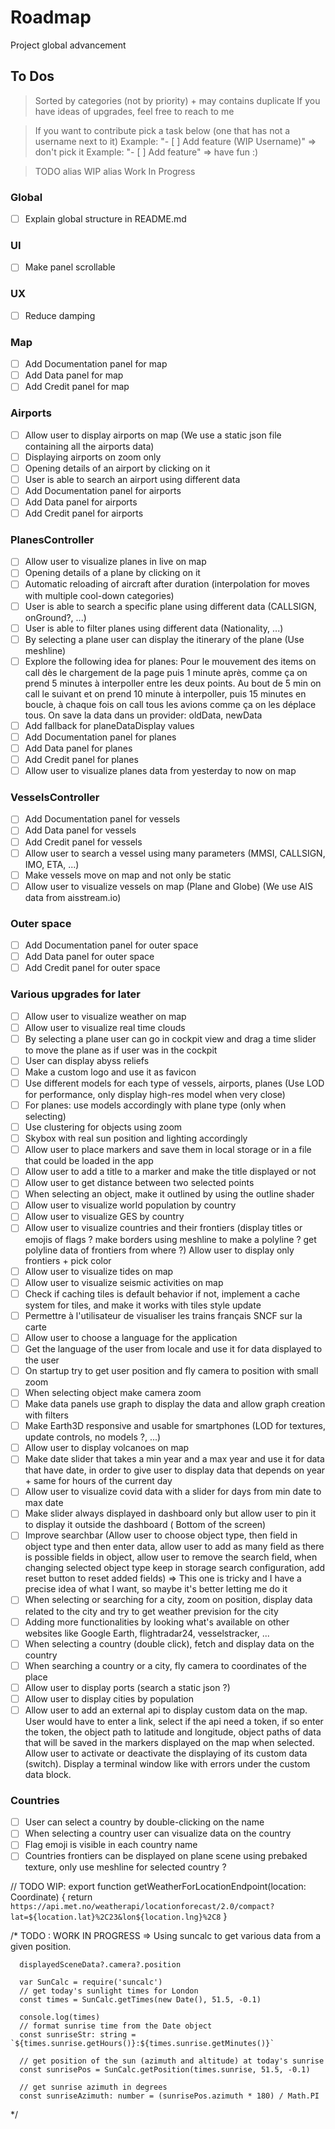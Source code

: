 # Roadmap

Project global advancement

## To Dos

> Sorted by categories (not by priority) + may contains duplicate
> If you have ideas of upgrades, feel free to reach to me

> If you want to contribute pick a task below (one that has not a username next to it)
> Example: "- [ ] Add feature (WIP Username)" => don't pick it
> Example: "- [ ] Add feature" => have fun :)

> TODO alias WIP alias Work In Progress

### Global

- [ ] Explain global structure in README.md

### UI

- [ ] Make panel scrollable

### UX

- [ ] Reduce damping

### Map

- [ ] Add Documentation panel for map
- [ ] Add Data panel for map
- [ ] Add Credit panel for map

### Airports

- [ ] Allow user to display airports on map (We use a static json file containing all the airports data)
- [ ] Displaying airports on zoom only
- [ ] Opening details of an airport by clicking on it
- [ ] User is able to search an airport using different data
- [ ] Add Documentation panel for airports
- [ ] Add Data panel for airports
- [ ] Add Credit panel for airports

### PlanesController

- [ ] Allow user to visualize planes in live on map
- [ ] Opening details of a plane by clicking on it
- [ ] Automatic reloading of aircraft after duration (interpolation for moves with multiple cool-down categories)
- [ ] User is able to search a specific plane using different data (CALLSIGN, onGround?, ...)
- [ ] User is able to filter planes using different data (Nationality, ...)
- [ ] By selecting a plane user can display the itinerary of the plane (Use meshline)
- [ ] Explore the following idea for planes: Pour le mouvement des items on call dès le chargement de la page puis 1
  minute après, comme ça on prend 5 minutes à interpoller entre les deux points. Au bout de 5 min on call le suivant et
  on prend 10 minute à interpoller, puis 15 minutes en boucle, à chaque fois on call tous les avions comme ça on les
  déplace tous. On save la data dans un provider: oldData, newData
- [ ] Add fallback for planeDataDisplay values
- [ ] Add Documentation panel for planes
- [ ] Add Data panel for planes
- [ ] Add Credit panel for planes
- [ ] Allow user to visualize planes data from yesterday to now on map

### VesselsController

- [ ] Add Documentation panel for vessels
- [ ] Add Data panel for vessels
- [ ] Add Credit panel for vessels
- [ ] Allow user to search a vessel using many parameters (MMSI, CALLSIGN, IMO, ETA, ...)
- [ ] Make vessels move on map and not only be static
- [ ] Allow user to visualize vessels on map (Plane and Globe) (We use AIS data from aisstream.io)

### Outer space

- [ ] Add Documentation panel for outer space
- [ ] Add Data panel for outer space
- [ ] Add Credit panel for outer space

### Various upgrades for later

- [ ] Allow user to visualize weather on map
- [ ] Allow user to visualize real time clouds
- [ ] By selecting a plane user can go in cockpit view and drag a time slider to move the plane as if user was in the
  cockpit
- [ ] User can display abyss reliefs
- [ ] Make a custom logo and use it as favicon
- [ ] Use different models for each type of vessels, airports, planes (Use LOD for performance, only display high-res
  model when very close)
- [ ] For planes: use models accordingly with plane type (only when selecting)
- [ ] Use clustering for objects using zoom
- [ ] Skybox with real sun position and lighting accordingly
- [ ] Allow user to place markers and save them in local storage or in a file that could be loaded in the app
- [ ] Allow user to add a title to a marker and make the title displayed or not
- [ ] Allow user to get distance between two selected points
- [ ] When selecting an object, make it outlined by using the outline shader
- [ ] Allow user to visualize world population by country
- [ ] Allow user to visualize GES by country
- [ ] Allow user to visualize countries and their frontiers (display titles or emojis of flags ? make borders using
  meshline to make a polyline ? get polyline data of frontiers from where ?) Allow user to display only frontiers + pick
  color
- [ ] Allow user to visualize tides on map
- [ ] Allow user to visualize seismic activities on map
- [ ] Check if caching tiles is default behavior if not, implement a cache system for tiles, and make it works with
  tiles style update
- [ ] Permettre à l'utilisateur de visualiser les trains français SNCF sur la carte
- [ ] Allow user to choose a language for the application
- [ ] Get the language of the user from locale and use it for data displayed to the user
- [ ] On startup try to get user position and fly camera to position with small zoom
- [ ] When selecting object make camera zoom
- [ ] Make data panels use graph to display the data and allow graph creation with filters
- [ ] Make Earth3D responsive and usable for smartphones (LOD for textures, update controls, no models ?, ...)
- [ ] Allow user to display volcanoes on map
- [ ] Make date slider that takes a min year and a max year and use it for data that have date, in order to give user to
  display data that depends on year + same for hours of the current day
- [ ] Allow user to visualize covid data with a slider for days from min date to max date
- [ ] Make slider always displayed in dashboard only but allow user to pin it to display it outside the dashboard (
  Bottom of the screen)
- [ ] Improve searchbar (Allow user to choose object type, then field in object type and then enter data, allow user to
  add as many field as there is possible fields in object, allow user to remove the search field, when changing selected
  object type keep in storage search configuration, add reset button to reset added fields) => This one is tricky and I
  have a precise idea of what I want, so maybe it's better letting me do it
- [ ] When selecting or searching for a city, zoom on position, display data related to the city and try to get weather
  prevision for the city
- [ ] Adding more functionalities by looking what's available on other websites like Google Earth, flightradar24,
  vesselstracker, ...
- [ ] When selecting a country (double click), fetch and display data on the country
- [ ] When searching a country or a city, fly camera to coordinates of the place
- [ ] Allow user to display ports (search a static json ?)
- [ ] Allow user to display cities by population
- [ ] Allow user to add an external api to display custom data on the map. User would have to enter a link, select if
  the api need a token, if so enter the token, the object path to latitude and longitude, object paths of data that will
  be saved in the markers displayed on the map when selected. Allow user to activate or deactivate the displaying of its
  custom data (switch). Display a terminal window like with errors under the custom data block.

### Countries

- [ ] User can select a country by double-clicking on the name
- [ ] When selecting a country user can visualize data on the country
- [ ] Flag emoji is visible in each country name
- [ ] Countries frontiers can be displayed on plane scene using prebaked texture, only use meshline for selected
  country ?

// TODO WIP:
export function getWeatherForLocationEndpoint(location: Coordinate) {
return `https://api.met.no/weatherapi/locationforecast/2.0/compact?lat=${location.lat}%2C23&lon${location.lng}%2C8`
}

/*
TODO : WORK IN PROGRESS => Using suncalc to get various data from a given position.

      displayedSceneData?.camera?.position

      var SunCalc = require('suncalc')
      // get today's sunlight times for London
      const times = SunCalc.getTimes(new Date(), 51.5, -0.1)

      console.log(times)
      // format sunrise time from the Date object
      const sunriseStr: string = `${times.sunrise.getHours()}:${times.sunrise.getMinutes()}`

      // get position of the sun (azimuth and altitude) at today's sunrise
      const sunrisePos = SunCalc.getPosition(times.sunrise, 51.5, -0.1)

      // get sunrise azimuth in degrees
      const sunriseAzimuth: number = (sunrisePos.azimuth * 180) / Math.PI

*/

